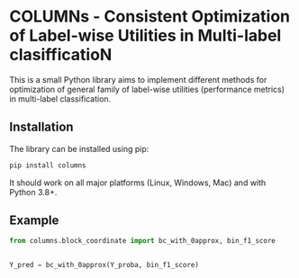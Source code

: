 # COLUMNs - Consistent Optimization of Label-wise Utilities in Multi-label clasifficatioN

This is a small Python library aims to implement different methods for optimization of general family of label-wise utilities (performance metrics) in multi-label classification.


## Installation

The library can be installed using pip:
```sh
pip install columns
```
It should work on all major platforms (Linux, Windows, Mac) and with Python 3.8+.


## Example

```python
from columns.block_coordinate import bc_with_0approx, bin_f1_score


Y_pred = bc_with_0approx(Y_proba, bin_f1_score)



```
